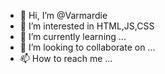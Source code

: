 - 👋 Hi, I’m @Varmardie
- 👀 I’m interested in HTML,JS,CSS
- 🌱 I’m currently learning ...
- 💞️ I’m looking to collaborate on ...
- 📫 How to reach me ...

<!---
Varmardie/Varmardie is a ✨ special ✨ repository because its `README.md` (this file) appears on your GitHub profile.
You can click the Preview link to take a look at your changes.
--->
